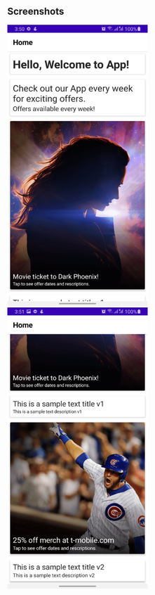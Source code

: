 ## Screenshots
<img src="screenshots/1.jpg" width="320" height="640">
<img src="screenshots/2.jpg" width="320" height="640">